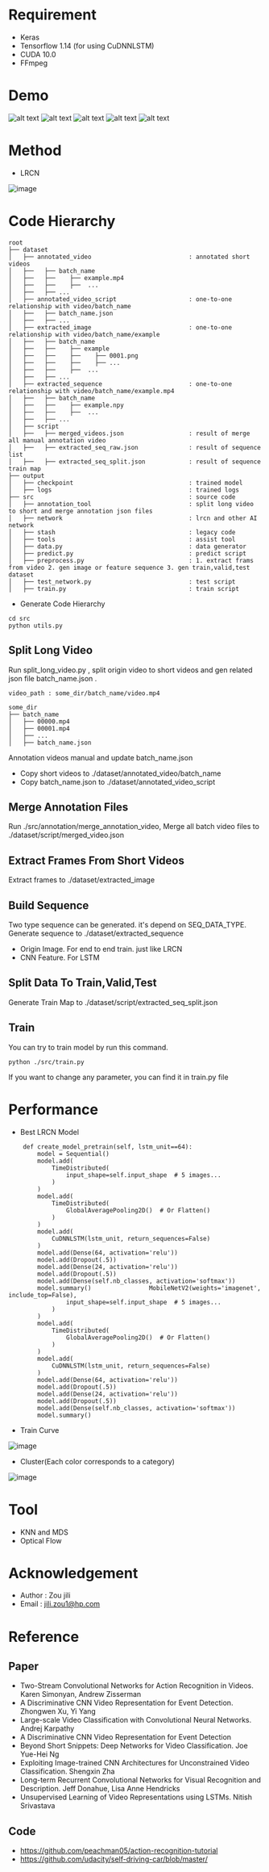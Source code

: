 # Requirement 
- Keras
- Tensorflow 1.14 (for using CuDNNLSTM)
- CUDA 10.0
- FFmpeg
# Demo
  ![alt text](docs/assert/shooting.gif "demo")     ![alt text](docs/assert/chop.gif "demo")   ![alt text](docs/assert/run.gif "demo")
  ![alt text](docs/assert/chests.gif "demo")     ![alt text](docs/assert/switch_gun.gif "demo")

# Method
- LRCN

![image](docs/assert/lrcn.png)


# Code Hierarchy
```
root
├── dataset                   
│   ├── annotated_video                           : annotated short videos 
│   ├──   ├── batch_name
│   ├──   ├──    ├── example.mp4
│   ├──   ├──    ├──  ...
│   ├──   ├── ...
│   ├── annotated_video_script                    : one-to-one relationship with video/batch_name
│   ├──   ├── batch_name.json   
│   ├──   ├── ...
│   ├── extracted_image                           : one-to-one relationship with video/batch_name/example      
│   ├──   ├── batch_name
│   ├──   ├──    ├── example
│   ├──   ├──    ├──    ├── 0001.png
│   ├──   ├──    ├──    ├── ...
│   ├──   ├──    ├──  ...
│   ├──   ├── ... 
│   ├── extracted_sequence                        : one-to-one relationship with video/batch_name/example.mp4      
│   ├──   ├── batch_name
│   ├──   ├──    ├── example.npy
│   ├──   ├──    ├──  ...
│   ├──   ├── ...
│   ├── script
│   ├──   ├── merged_videos.json                  : result of merge all manual annotation video
│   ├──   ├── extracted_seq_raw.json              : result of sequence list
│   ├──   ├── extracted_seq_split.json            : result of sequence train map
├── output                   
│   ├── checkpoint                                : trained model
│   ├── logs                                      : trained logs
├── src                                           : source code
│   ├── annotation_tool                           : split long video to short and merge annotation json files
│   ├── network                                   : lrcn and other AI network
│   ├── stash                                     : legacy code
│   ├── tools                                     : assist tool
│   ├── data.py                                   : data generator
│   ├── predict.py                                : predict script
│   ├── preprocess.py                             : 1. extract frams from video 2. gen image or feature sequence 3. gen train,valid,test dataset 
│   ├── test_network.py                           : test script
│   ├── train.py                                  : train script
```

- Generate Code Hierarchy
```
cd src
python utils.py
```


## Split Long Video
Run split_long_video.py , split origin video to short videos and gen related json file batch_name.json .

```
video_path : some_dir/batch_name/video.mp4
```
```
some_dir
├── batch_name                   
│   ├── 00000.mp4             
│   ├── 00001.mp4            
│   ├── ...           
│   ├── batch_name.json
```
Annotation videos manual and update batch_name.json  
- Copy short videos to ./dataset/annotated_video/batch_name
- Copy batch_name.json to ./dataset/annotated_video_script

## Merge Annotation Files
Run ./src/annotation/merge_annotation_video, Merge all batch video files to ./dataset/script/merged_video.json

## Extract Frames From Short Videos
Extract frames to ./dataset/extracted_image

## Build Sequence 
Two type sequence can be generated. it's depend on SEQ_DATA_TYPE. Generate sequence to ./dataset/extracted_sequence
- Origin Image. For end to end train. just like LRCN 
- CNN Feature. For LSTM

## Split Data To Train,Valid,Test
Generate Train Map to ./dataset/script/extracted_seq_split.json

## Train
You can try to train model by run this command.
```
python ./src/train.py
```
If you want to change any parameter, you can find it in train.py file

# Performance 
- Best LRCN Model
```
    def create_model_pretrain(self, lstm_unit==64):
        model = Sequential()
        model.add(
            TimeDistributed(
                input_shape=self.input_shape  # 5 images...
            )
        )
        model.add(
            TimeDistributed(
                GlobalAveragePooling2D()  # Or Flatten()
            )
        )
        model.add(
            CuDNNLSTM(lstm_unit, return_sequences=False)
        )
        model.add(Dense(64, activation='relu'))
        model.add(Dropout(.5))
        model.add(Dense(24, activation='relu'))
        model.add(Dropout(.5))
        model.add(Dense(self.nb_classes, activation='softmax'))
        model.summary()                MobileNetV2(weights='imagenet', include_top=False),
                input_shape=self.input_shape  # 5 images...
            )
        )
        model.add(
            TimeDistributed(
                GlobalAveragePooling2D()  # Or Flatten()
            )
        )
        model.add(
            CuDNNLSTM(lstm_unit, return_sequences=False)
        )
        model.add(Dense(64, activation='relu'))
        model.add(Dropout(.5))
        model.add(Dense(24, activation='relu'))
        model.add(Dropout(.5))
        model.add(Dense(self.nb_classes, activation='softmax'))
        model.summary()
```

- Train Curve 

![image](docs/assert/vgg19.png)

- Cluster(Each color corresponds to a category)

![image](docs/assert/cluster.png)


# Tool
- KNN and MDS 
- Optical Flow

# Acknowledgement
- Author : Zou jili 
- Email : jili.zou1@hp.com

# Reference
## Paper
- Two-Stream Convolutional Networks for Action Recognition in Videos. Karen Simonyan, Andrew Zisserman
- A Discriminative CNN Video Representation for Event Detection. Zhongwen Xu,  Yi Yang 
- Large-scale Video Classification with Convolutional Neural Networks. Andrej Karpathy
- A Discriminative CNN Video Representation for Event Detection
- Beyond Short Snippets: Deep Networks for Video Classification. Joe Yue-Hei Ng
- Exploiting Image-trained CNN Architectures for Unconstrained Video Classification. Shengxin Zha
- Long-term Recurrent Convolutional Networks for Visual Recognition and Description. Jeff Donahue, Lisa Anne Hendricks
- Unsupervised Learning of Video Representations using LSTMs. Nitish Srivastava
## Code
- https://github.com/peachman05/action-recognition-tutorial
- https://github.com/udacity/self-driving-car/blob/master/